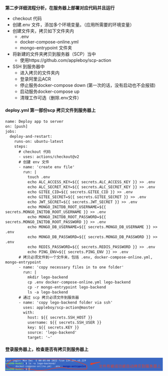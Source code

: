**第二步详细流程分析，在服务器上部署对应代码并且运行**

* checkout 代码
* 创建.env 文件，添加多个环境变量。（应用所需要的环境变量）
* 创建文件夹，拷贝如下文件夹内
  * .env
  * docker-compose-online.yml
  * mongo-entrypoint 文件夹
* 将新建的文件夹拷贝到服务器（SCP）当中
  * 使用https://github.com/appleboy/scp-action
* SSH 到服务器中
  * 进入拷贝的文件夹内
  * 登录阿里云ACR
  * 停止服务docker-compose down (第一次的话，没有启动也不会报错)
  * 启动服务docker-compose up
  * 清理工作可选（删除.env文件）

#### deploy.yml 第一部份scp 拷贝文件到服务器上

```yma
name: Deploy app to server
on: [push]
jobs:
  deploy-and-restart:
    runs-on: ubuntu-latest
    steps:
      # checkout 代码
      - uses: actions/checkout@v2
      # 创建 env 文件
      - name: 'create env file'
        run: |
          touch .env
          echo ALC_ACCESS_KEY=${{ secrets.ALC_ACCESS_KEY }} >> .env
          echo ALC_SECRET_KEY=${{ secrets.ALC_SECRET_KEY }} >> .env
          echo GITEE_CID=${{ secrets.GITEE_CID }} >> .env
          echo GITEE_SECRET=${{ secrets.GITEE_SECRET }} >> .env
          echo JWT_SECRET=${{ secrets.JWT_SECRET }} >> .env
          echo MONGO_INITDB_ROOT_USERNAME=${{ secrets.MONGO_INITDB_ROOT_USERNAME }} >> .env
          echo MONGO_INITDB_ROOT_PASSWORD=${{ secrets.MONGO_INITDB_ROOT_PASSWORD }} >> .env
          echo MONGO_DB_USERNAME=${{ secrets.MONGO_DB_USERNAME }} >> .env
          echo MONGO_DB_PASSWORD=${{ secrets.MONGO_DB_PASSWORD }} >> .env
          echo REDIS_PASSWORD=${{ secrets.REDIS_PASSWORD }} >> .env
          echo PING_ENV=${{ secrets.PING_ENV }} >> .env
      # 拷贝必须文件到一个文件夹，包括 .env, docker-compose-online.yml, mongo-entrypoint
      - name: 'copy necessary files in to one folder'
        run: |
          mkdir lego-backend
          cp .env docker-compose-online.yml lego-backend
          cp -r mongo-entrypoint lego-backend
          ls -a lego-backend
      # 通过 scp 拷贝必须文件到服务器
      - name: 'copy lego-backend folder via ssh'
        uses: appleboy/scp-action@master
        with:
          host: ${{ secrets.SSH_HOST }}
          username: ${{ secrets.SSH_USER }}
          key: ${{ secrets.KEY }}
          source: 'lego-backend'
          target: '~'
```

#### 登录服务器上，检查是否有拷贝到服务器上

![1670170663682](image/6-4自动部署应用到服务器第一部分/1670170663682.png)
